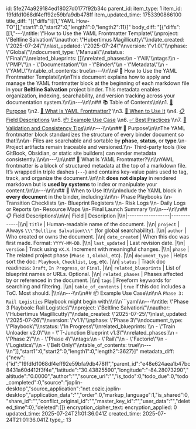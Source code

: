 id: 5fe274a929184ed18027d0177f92b34c
parent_id: 
item_type: 1
item_id: 19fdfd1068df4eff92e59bfa9db478ff
item_updated_time: 1753390866100
title_diff: "[{\"diffs\":[[1,\"YAML How-TO\"]],\"start1\":0,\"start2\":0,\"length1\":0,\"length2\":11}]"
body_diff: "[{\"diffs\":[[1,\"---\\\ntitle: \\\"How to Use the YAML Frontmatter Template\\\"\\\nproject: \\\"Beltline Salvation\\\"\\\nauthor: \\\"Hubertimus Magillicutty\\\"\\\ndate_created: \\\"2025-07-24\\\"\\\nlast_updated: \\\"2025-07-24\\\"\\\nversion: \\\"v1.0\\\"\\\nphase: \\\"Global\\\"\\\ndocument_type: \\\"Manual\\\"\\\nstatus: \\\"Final\\\"\\\nrelated_blueprints: []\\\nrelated_phases:\\\n  - \\\"All\\\"\\\ntags:\\\n  - \\\"PMP\\\"\\\n  - \\\"Documentation\\\"\\\n  - \\\"Binder\\\"\\\n  - \\\"Metadata\\\"\\\n  - \\\"YAML\\\"\\\ntable_of_contents: true\\\n---\\\n\\\n# 📘 How to Use the YAML Frontmatter Template\\\n\\\nThis document explains how to apply and manage the YAML frontmatter block at the beginning of each markdown file in your **Beltline Salvation** project binder. This metadata enables organization, indexing, searchability, and version tracking across your documentation system.\\\n\\\n---\\\n\\\n## 📚 Table of Contents\\\n\\\n1. [🎯 Purpose](#-purpose)  \\\n2. [🧠 What Is YAML Frontmatter?](#-what-is-yaml-frontmatter)  \\\n3. [🔧 When to Use It](#-when-to-use-it)  \\\n4. [📋 Field Descriptions](#-field-descriptions)  \\\n5. [📦 Example Use Case](#-example-use-case)  \\\n6. [✅ Best Practices](#-best-practices)  \\\n7. [🧪 Validation and Consistency Tips](#-validation-and-consistency-tips)\\\n\\\n---\\\n\\\n## 🎯 Purpose\\\n\\\nThe YAML frontmatter block standardizes the structure of every binder document so that:\\\n\\\n- Files are searchable and sortable by **phase**, **status**, or **type**.\\\n- Project artifacts remain traceable and versioned.\\\n- Third-party tools (like GitBook, Obsidian, or static site builders) can render metadata consistently.\\\n\\\n---\\\n\\\n## 🧠 What Is YAML Frontmatter?\\\n\\\nYAML frontmatter is a block of structured metadata at the top of a markdown file. It’s wrapped in triple dashes (`---`) and contains key-value pairs used to tag, track, and organize the document.\\\n\\\nIt **does not display** in rendered markdown but is **used by systems** to index or manipulate your content.\\\n\\\n---\\\n\\\n## 🔧 When to Use It\\\n\\\nInclude the YAML block in **every document** in the binder, including:\\\n\\\n- Phase Playbooks  \\\n- Transition Checklists  \\\n- Blueprint Registers  \\\n- Risk Logs  \\\n- Daily Logs or Reports  \\\n- Resource Maps  \\\n- Final Launch Summary  \\\n\\\n---\\\n\\\n## 📋 Field Descriptions\\\n\\\n| Field             | Description |\\\n|------------------|-------------|\\\n| `title`           | Human-readable name of the document. |\\\n| `project`         | Always `\\\"Beltline Salvation\\\"` (for global searchability). |\\\n| `author`          | Who created or owns the document. |\\\n| `date_created`    | When this doc was first made. Format: `YYYY-MM-DD`. |\\\n| `last_updated`    | Last revision date. |\\\n| `version`         | Track using `vX.X`. Increment with meaningful changes. |\\\n| `phase`           | The related project phase (`Phase 1`, `Global`, etc). |\\\n| `document_type`   | Helps sort the doc: `Playbook`, `Checklist`, `Log`, etc. |\\\n| `status`          | Track doc readiness: `Draft`, `In Progress`, or `Final`. |\\\n| `related_blueprints` | List of blueprint names or URLs. Optional. |\\\n| `related_phases`  | Phases affected by or referenced in the document. |\\\n| `tags`            | Freeform keywords for searching and filtering. |\\\n| `table_of_contents` | `true` if this doc includes a ToC. Most should. |\\\n\\\n---\\\n\\\n## 📦 Example Use Case\\\n\\\nA `Phase 3: Rail Logistics` Playbook might begin with:\\\n\\\n```yaml\\\n---\\\ntitle: \\\"Phase 3 Playbook: Rail Logistics\\\"\\\nproject: \\\"Beltline Salvation\\\"\\\nauthor: \\\"Hubertimus Magillicutty\\\"\\\ndate_created: \\\"2025-07-25\\\"\\\nlast_updated: \\\"2025-07-26\\\"\\\nversion: \\\"v1.1\\\"\\\nphase: \\\"Phase 3\\\"\\\ndocument_type: \\\"Playbook\\\"\\\nstatus: \\\"In Progress\\\"\\\nrelated_blueprints: \\\n  - \\\"Train Unloader v2.0\\\"\\\n  - \\\"T-Junction Blueprint v1.3\\\"\\\nrelated_phases:\\\n  - \\\"Phase 2\\\"\\\n  - \\\"Phase 4\\\"\\\ntags:\\\n  - \\\"Rail\\\"\\\n  - \\\"Factorio\\\"\\\n  - \\\"Logistics\\\"\\\n  - \\\"Belt Only\\\"\\\ntable_of_contents: true\\\n---\\\n\"]],\"start1\":0,\"start2\":0,\"length1\":0,\"length2\":3627}]"
metadata_diff: {"new":{"id":"19fdfd1068df4eff92e59bfa9db478ff","parent_id":"e48e624aea1b47bc8431a60d412f3f4e","latitude":"30.43825590","longitude":"-84.28073290","altitude":"0.0000","author":"","source_url":"","is_todo":0,"todo_due":0,"todo_completed":0,"source":"joplin-desktop","source_application":"net.cozic.joplin-desktop","application_data":"","order":0,"markup_language":1,"is_shared":0,"share_id":"","conflict_original_id":"","master_key_id":"","user_data":"","deleted_time":0},"deleted":[]}
encryption_cipher_text: 
encryption_applied: 0
updated_time: 2025-07-24T21:01:36.041Z
created_time: 2025-07-24T21:01:36.041Z
type_: 13